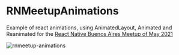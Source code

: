 # RNMeetupAnimations

Example of react animations, using AnimatedLayout, Animated and Reanimated for the [React Native Buenos Aires Meetup of May 2021](https://www.youtube.com/watch?v=DuABxT_sNnM)

![rnmeetup-animations](https://github.com/pabloferro/RNMeetupAnimations/assets/4098152/919535d1-47f0-4c14-969b-bd284062ade1)
